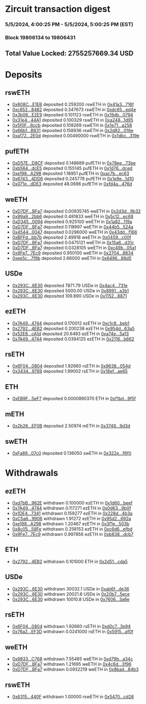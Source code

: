# Zircuit transaction digest
### 5/5/2024, 4:00:25 PM - 5/5/2024, 5:00:25 PM (EST)
### Block 19806134 to 19806431

## Total Value Locked: 2755257669.34 USD

# Deposits
## rswETH
- [0x808C...E1EB](https://etherscan.io/address/0x808C6Ce8A0841761cea3dc5118E0CD1b9966E1EB) deposited 0.259200 rswETH in [0x41a3...716f](https://etherscan.io/tx/0x808C6Ce8A0841761cea3dc5118E0CD1b9966E1EB)
- [0xc852...8482](https://etherscan.io/address/0xc8527161Ad09215E17ca432E5E4C44E74d8b8482) deposited 0.347673 rswETH in [0xdc65...ed4e](https://etherscan.io/tx/0xc8527161Ad09215E17ca432E5E4C44E74d8b8482)
- [0x3b06...E2E9](https://etherscan.io/address/0x3b06Cbb46CFE4F1c5ae3c5F37849E4daa523E2E9) deposited 0.101123 rswETH in [0x19db...0794](https://etherscan.io/tx/0x3b06Cbb46CFE4F1c5ae3c5F37849E4daa523E2E9)
- [0x31e4...44A1](https://etherscan.io/address/0x31e4Fcfaff596F21c6a4d17c55c630D0979B44A1) deposited 0.100329 rswETH in [0xa248...1d95](https://etherscan.io/tx/0x31e4Fcfaff596F21c6a4d17c55c630D0979B44A1)
- [0x5f0F...6ccb](https://etherscan.io/address/0x5f0F0d81d86CC041ecBbb12caA59D2E8C9a46ccb) deposited 0.109269 rswETH in [0x1e71...a258](https://etherscan.io/tx/0x5f0F0d81d86CC041ecBbb12caA59D2E8C9a46ccb)
- [0x66b1...B831](https://etherscan.io/address/0x66b1fbbbFe200364152D422f165c9e5112c4B831) deposited 0.158936 rswETH in [0x2d82...016e](https://etherscan.io/tx/0x66b1fbbbFe200364152D422f165c9e5112c4B831)
- [0xa172...2E0d](https://etherscan.io/address/0xa1729437FC5AF379118DCC7AE06926628CA52E0d) deposited 0.00490000 rswETH in [0x1dbc...319e](https://etherscan.io/tx/0xa1729437FC5AF379118DCC7AE06926628CA52E0d)
## pufETH
- [0xD57E...D8CF](https://etherscan.io/address/0xD57EF146E8a34Ca656fB17c87644992faBd4D8CF) deposited 0.148689 pufETH in [0x78ee...73be](https://etherscan.io/tx/0xD57EF146E8a34Ca656fB17c87644992faBd4D8CF)
- [0xb564...dcE5](https://etherscan.io/address/0xb564827c0FcFAf15758EBA37b296b45686E1dcE5) deposited 0.155145 pufETH in [0x1d76...dced](https://etherscan.io/tx/0xb564827c0FcFAf15758EBA37b296b45686E1dcE5)
- [0xe198...A298](https://etherscan.io/address/0xe1987ee348822d606DAfc51c6D175Cf0b97AA298) deposited 1.18951 pufETH in [0xac7b...ec63](https://etherscan.io/tx/0xe1987ee348822d606DAfc51c6D175Cf0b97AA298)
- [0x6743...4DD6](https://etherscan.io/address/0x6743c4C4f335386C3d73543C2b4A447b22264DD6) deposited 0.245778 pufETH in [0x1e9e...1d10](https://etherscan.io/tx/0x6743c4C4f335386C3d73543C2b4A447b22264DD6)
- [0x071e...dDE3](https://etherscan.io/address/0x071e1b65246F1b618777a08Fa1B04B456C8FdDE3) deposited 48.0696 pufETH in [0xfd4a...476d](https://etherscan.io/tx/0x071e1b65246F1b618777a08Fa1B04B456C8FdDE3)
## weETH
- [0xD7DF...BFa7](https://etherscan.io/address/0xD7DF7E085214743530afF339aFC420c7c720BFa7) deposited 0.00935745 weETH in [0x2d3d...9b32](https://etherscan.io/tx/0xD7DF7E085214743530afF339aFC420c7c720BFa7)
- [0x99a9...2bb6](https://etherscan.io/address/0x99a918359F1d9aCDf8302270e2F9f0Ec87De2bb6) deposited 0.481833 weETH in [0x5c12...ec68](https://etherscan.io/tx/0x99a918359F1d9aCDf8302270e2F9f0Ec87De2bb6)
- [0xD345...0094](https://etherscan.io/address/0xD3457a36Cb04A367aFBB1E3619e303ecB1d50094) deposited 0.925100 weETH in [0x1a82...119a](https://etherscan.io/tx/0xD3457a36Cb04A367aFBB1E3619e303ecB1d50094)
- [0xD7DF...BFa7](https://etherscan.io/address/0xD7DF7E085214743530afF339aFC420c7c720BFa7) deposited 0.118997 weETH in [0x44b5...524a](https://etherscan.io/tx/0xD7DF7E085214743530afF339aFC420c7c720BFa7)
- [0x4544...0047](https://etherscan.io/address/0x4544f37439afe7599aec9EeC510586d79B0C0047) deposited 0.0296000 weETH in [0x43dd...f166](https://etherscan.io/tx/0x4544f37439afe7599aec9EeC510586d79B0C0047)
- [0xBFFd...bb7b](https://etherscan.io/address/0xBFFd1Ae21713A1Ffb1F5cb7E87D86A731905bb7b) deposited 2.49918 weETH in [0x0459...c00f](https://etherscan.io/tx/0xBFFd1Ae21713A1Ffb1F5cb7E87D86A731905bb7b)
- [0xD7DF...BFa7](https://etherscan.io/address/0xD7DF7E085214743530afF339aFC420c7c720BFa7) deposited 0.0475121 weETH in [0x15a6...d31c](https://etherscan.io/tx/0xD7DF7E085214743530afF339aFC420c7c720BFa7)
- [0xD7DF...BFa7](https://etherscan.io/address/0xD7DF7E085214743530afF339aFC420c7c720BFa7) deposited 0.0328105 weETH in [0xc49b...05a1](https://etherscan.io/tx/0xD7DF7E085214743530afF339aFC420c7c720BFa7)
- [0x9Fe7...7Ec9](https://etherscan.io/address/0x9Fe77B33dCcBFCF7971De47312E93f6059DD7Ec9) deposited 0.950100 weETH in [0x2704...8834](https://etherscan.io/tx/0x9Fe77B33dCcBFCF7971De47312E93f6059DD7Ec9)
- [0xee5c...7f9b](https://etherscan.io/address/0xee5c6702FD42a73C400fF3efE040d80777407f9b) deposited 2.66000 weETH in [0x6496...88d5](https://etherscan.io/tx/0xee5c6702FD42a73C400fF3efE040d80777407f9b)
## USDe
- [0x293C...6E30](https://etherscan.io/address/0x293C6937D8D82e05B01335F7B33FBA0c8e256E30) deposited 7871.79 USDe in [0x4ac4...731e](https://etherscan.io/tx/0x293C6937D8D82e05B01335F7B33FBA0c8e256E30)
- [0x293C...6E30](https://etherscan.io/address/0x293C6937D8D82e05B01335F7B33FBA0c8e256E30) deposited 5000.00 USDe in [0x8991...a3b1](https://etherscan.io/tx/0x293C6937D8D82e05B01335F7B33FBA0c8e256E30)
- [0x293C...6E30](https://etherscan.io/address/0x293C6937D8D82e05B01335F7B33FBA0c8e256E30) deposited 109.890 USDe in [0x1152...8871](https://etherscan.io/tx/0x293C6937D8D82e05B01335F7B33FBA0c8e256E30)
## ezETH
- [0x7A49...4744](https://etherscan.io/address/0x7A493Be5c2ce014cD049Bf178a1ac0Db1B434744) deposited 0.170012 ezETH in [0xc1c8...beb1](https://etherscan.io/tx/0x7A493Be5c2ce014cD049Bf178a1ac0Db1B434744)
- [0x2792...4EB2](https://etherscan.io/address/0x27928D8Ec31Cb06860af7799d0F64C984Da34EB2) deposited 0.200238 ezETH in [0x954d...63a5](https://etherscan.io/tx/0x27928D8Ec31Cb06860af7799d0F64C984Da34EB2)
- [0x52E8...cA1d](https://etherscan.io/address/0x52E8cf79EeEfadF5F2CF3BbfA743b5798731cA1d) deposited 20.6483 ezETH in [0xa74e...5a13](https://etherscan.io/tx/0x52E8cf79EeEfadF5F2CF3BbfA743b5798731cA1d)
- [0x7A49...4744](https://etherscan.io/address/0x7A493Be5c2ce014cD049Bf178a1ac0Db1B434744) deposited 0.0394125 ezETH in [0x2116...b662](https://etherscan.io/tx/0x7A493Be5c2ce014cD049Bf178a1ac0Db1B434744)
## rsETH
- [0x6F04...0804](https://etherscan.io/address/0x6F042c43D11A3F1513810F92EB34Fc58E8240804) deposited 1.92660 rsETH in [0x9638...054d](https://etherscan.io/tx/0x6F042c43D11A3F1513810F92EB34Fc58E8240804)
- [0x3434...9789](https://etherscan.io/address/0x34349c5569e7B846c3558961552D2202760A9789) deposited 1.99002 rsETH in [0x18ef...ae65](https://etherscan.io/tx/0x34349c5569e7B846c3558961552D2202760A9789)
## ETH
- [0xEB9F...5eF7](https://etherscan.io/address/0xEB9F4d94d2f2eB0737D855abA1A702991Eb75eF7) deposited 0.0000890370 ETH in [0xf1bd...9f5f](https://etherscan.io/tx/0xEB9F4d94d2f2eB0737D855abA1A702991Eb75eF7)
## mETH
- [0x2b26...EF0B](https://etherscan.io/address/0x2b26dA567C2A8c220daF91be8E37A429D33AEF0B) deposited 2.50974 mETH in [0x3748...9d3d](https://etherscan.io/tx/0x2b26dA567C2A8c220daF91be8E37A429D33AEF0B)
## swETH
- [0xFa89...07c0](https://etherscan.io/address/0xFa89adD1eE1DcED5bd17e7D3f62e1faE1E7207c0) deposited 0.136050 swETH in [0x322e...f6f0](https://etherscan.io/tx/0xFa89adD1eE1DcED5bd17e7D3f62e1faE1E7207c0)
# Withdrawals
## ezETH
- [0xd7bB...962E](https://etherscan.io/address/0xd7bB57bFCd90A40d94e1F6865e338cD62AE8962E) withdrawn 0.100000 ezETH in [0x1d60...beef](https://etherscan.io/tx/0xd7bB57bFCd90A40d94e1F6865e338cD62AE8962E)
- [0x7A49...4744](https://etherscan.io/address/0x7A493Be5c2ce014cD049Bf178a1ac0Db1B434744) withdrawn 0.117271 ezETH in [0x0d63...9b0f](https://etherscan.io/tx/0x7A493Be5c2ce014cD049Bf178a1ac0Db1B434744)
- [0x1DE4...7341](https://etherscan.io/address/0x1DE4D5F3CAC0478aCC498CaF4100a1889A477341) withdrawn 0.159277 ezETH in [0x228d...4b3a](https://etherscan.io/tx/0x1DE4D5F3CAC0478aCC498CaF4100a1889A477341)
- [0xC5a6...9906](https://etherscan.io/address/0xC5a6930804c8805DF7fC467c37DeB59eeAEc9906) withdrawn 1.91272 ezETH in [0x95d2...692a](https://etherscan.io/tx/0xC5a6930804c8805DF7fC467c37DeB59eeAEc9906)
- [0xe198...A298](https://etherscan.io/address/0xe1987ee348822d606DAfc51c6D175Cf0b97AA298) withdrawn 1.20467 ezETH in [0x3f1e...503b](https://etherscan.io/tx/0xe1987ee348822d606DAfc51c6D175Cf0b97AA298)
- [0x8c05...58Fe](https://etherscan.io/address/0x8c0539d9e0890f32b869C38A96C2f4be266058Fe) withdrawn 0.258153 ezETH in [0xc6d6...efbd](https://etherscan.io/tx/0x8c0539d9e0890f32b869C38A96C2f4be266058Fe)
- [0x9Fe7...7Ec9](https://etherscan.io/address/0x9Fe77B33dCcBFCF7971De47312E93f6059DD7Ec9) withdrawn 0.997856 ezETH in [0xb838...dcb7](https://etherscan.io/tx/0x9Fe77B33dCcBFCF7971De47312E93f6059DD7Ec9)
## ETH
- [0x2792...4EB2](https://etherscan.io/address/0x27928D8Ec31Cb06860af7799d0F64C984Da34EB2) withdrawn 0.101000 ETH in [0x2d51...cda5](https://etherscan.io/tx/0x27928D8Ec31Cb06860af7799d0F64C984Da34EB2)
## USDe
- [0x293C...6E30](https://etherscan.io/address/0x293C6937D8D82e05B01335F7B33FBA0c8e256E30) withdrawn 30032.1 USDe in [0xab6f...de36](https://etherscan.io/tx/0x293C6937D8D82e05B01335F7B33FBA0c8e256E30)
- [0x293C...6E30](https://etherscan.io/address/0x293C6937D8D82e05B01335F7B33FBA0c8e256E30) withdrawn 20021.6 USDe in [0x20b7...5ece](https://etherscan.io/tx/0x293C6937D8D82e05B01335F7B33FBA0c8e256E30)
- [0x293C...6E30](https://etherscan.io/address/0x293C6937D8D82e05B01335F7B33FBA0c8e256E30) withdrawn 10010.8 USDe in [0x7606...3a6e](https://etherscan.io/tx/0x293C6937D8D82e05B01335F7B33FBA0c8e256E30)
## rsETH
- [0x6F04...0804](https://etherscan.io/address/0x6F042c43D11A3F1513810F92EB34Fc58E8240804) withdrawn 1.92660 rsETH in [0xd0c7...3e94](https://etherscan.io/tx/0x6F042c43D11A3F1513810F92EB34Fc58E8240804)
- [0x76a2...EF3D](https://etherscan.io/address/0x76a2f92bbdc074144Df7c94D632F59E4553aEF3D) withdrawn 0.0241000 rsETH in [0x5915...af0f](https://etherscan.io/tx/0x76a2f92bbdc074144Df7c94D632F59E4553aEF3D)
## weETH
- [0x9833...C768](https://etherscan.io/address/0x9833156E2636E8c218252ED5cAA62A62463bC768) withdrawn 7.55485 weETH in [0xd79b...a34c](https://etherscan.io/tx/0x9833156E2636E8c218252ED5cAA62A62463bC768)
- [0xD7DF...BFa7](https://etherscan.io/address/0xD7DF7E085214743530afF339aFC420c7c720BFa7) withdrawn 1.21695 weETH in [0x4c6d...3f96](https://etherscan.io/tx/0xD7DF7E085214743530afF339aFC420c7c720BFa7)
- [0xD7DF...BFa7](https://etherscan.io/address/0xD7DF7E085214743530afF339aFC420c7c720BFa7) withdrawn 0.0932219 weETH in [0x8bad...84b3](https://etherscan.io/tx/0xD7DF7E085214743530afF339aFC420c7c720BFa7)
## rswETH
- [0x6315...440F](https://etherscan.io/address/0x631550179111278B29bd67a88584E6D44acF440F) withdrawn 1.00000 rswETH in [0x5470...cd26](https://etherscan.io/tx/0x631550179111278B29bd67a88584E6D44acF440F)
